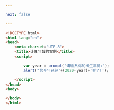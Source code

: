```yaml
---

next: false

---
```




<BlogInfo id="300" title="9.计算年龄的案例" author="白日梦想猿" pv=0 read_times=0 pre_cost_time="0分11秒" category="js学习" tag_list="['js学习']" create_time="2020.08.01 15:53:12" update_time="2020.08.01 15:54:39" />

```html
<!DOCTYPE html>
<html lang="en">
<head>
    <meta charset="UTF-8">
    <title>计算年龄的案例</title>
    <script>

        var year = prompt('请输入你的出生年份:');
        alert('您今年已经'+(2020-year)+'岁了!');

    </script>
</head>
<body>

</body>
</html>
```



<ActionBox />
